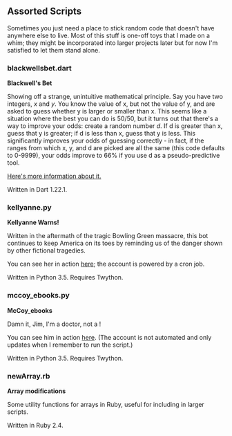 ## Assorted Scripts

Sometimes you just need a place to stick random code that doesn't have anywhere else to live. Most of this stuff is one-off toys that I made on a whim; they might be incorporated into larger projects later but for now I'm satisfied to let them stand alone.

### blackwellsbet.dart

**Blackwell's Bet**

Showing off a strange, unintuitive mathematical principle. Say you have two integers, *x* and *y*. You know the value of x, but not the value of y, and are asked to guess whether y is larger or smaller than x. This seems like a situation where the best you can do is 50/50, but it turns out that there's a way to improve your odds: create a random number *d*. If d is greater than x, guess that y is greater; if d is less than x, guess that y is less. This significantly improves your odds of guessing correctly - in fact, if the ranges from which x, y, and d are picked are all the same (this code defaults to 0-9999), your odds improve to 66% if you use d as a pseudo-predictive tool.

[Here's more information about it.](https://www.futilitycloset.com/2016/06/28/blackwells-bet/)

Written in Dart 1.22.1.

### kellyanne.py

**Kellyanne Warns!**

Written in the aftermath of the tragic Bowling Green massacre, this bot continues to keep America on its toes by reminding us of the danger shown by other fictional tragedies.

You can see her in action [here](https://www.twitter.com/kellyanne_warns); the account is powered by a cron job.

Written in Python 3.5. Requires Twython.

### mccoy_ebooks.py

**McCoy_ebooks**

Damn it, Jim, I'm a doctor, not a <random noun>!

You can see him in action [here](https://www.twitter.com/mccoy_ebooks). (The account is not automated and only updates when I remember to run the script.)

Written in Python 3.5. Requires Twython.

### newArray.rb

**Array modifications**

Some utility functions for arrays in Ruby, useful for including in larger scripts.

Written in Ruby 2.4.
